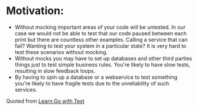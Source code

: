 # Motivation:

- Without mocking important areas of your code will be untested. In our case we would not be able to test that our code paused between each print but there are countless other examples. Calling a service that can fail? Wanting to test your system in a particular state? It is very hard to test these scenarios without mocking.
- Without mocks you may have to set up databases and other third parties things just to test simple business rules. You're likely to have slow tests, resulting in slow feedback loops.
- By having to spin up a database or a webservice to test something you're likely to have fragile tests due to the unreliability of such services.

Quoted from [Learn Go with Test](https://quii.gitbook.io/learn-go-with-tests/)
